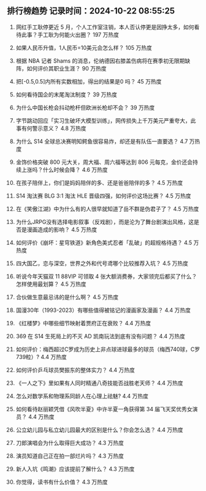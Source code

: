 
## 排行榜趋势 记录时间：2024-10-22 08:55:25
  
  1. 网红手工耿停更近 5 月，个人工作室注销，本人否认停更是因挣太多，如何看待此事？手工耿为何能火出圈？ 197 万热度
    
  2. 如果人民币升值，1人民币=10美元会怎么样？ 105 万热度
    
  3. 根据 NBA 记者 Shams 的消息，伦纳德因右膝盖伤病将在赛季初无限期缺阵，如何评价其职业生涯？ 90 万热度
    
  4. 把[-0.5,0.5]内所有实数相加，得出的结果是0 吗？ 45 万热度
    
  5. 如何看待国企的末尾淘汰制度？ 39 万热度
    
  6. 为什么中国长枪会抖动枪杆但欧洲长枪却不会？ 39 万热度
    
  7. 字节跳动回应「实习生破坏大模型训练」，网传损失上千万美元严重夸大，此事有何警示意义？ 4.8 万热度
    
  8. 为什么 S14 全球总决赛明知鳄鱼很容易炸，却还是有队伍一直要选？ 4.7 万热度
    
  9. 金饰价格突破 800 元大关，周大福、周六福等达到 806 元每克，金价还会持续上涨吗？什么时候会降？ 4.6 万热度
    
  10. 在孩子陪伴上，你们是妈妈陪伴的多、还是爸爸陪伴的多？ 4.5 万热度
    
  11. S14 淘汰赛 BLG 3:1 淘汰 HLE 晋级四强，如何评价这场比赛？ 4.5 万热度
    
  12. 在《笑傲江湖》中为什么有的人很早就知道了岳不群是伪君子了？ 4.5 万热度
    
  13. 为什么JRPG没有选择电影叙事（反戏剧），而是沦为了舞台剧演出风格，这是否是漫画造成的影响？ 4.5 万热度
    
  14. 如何评价《崩坏：星穹铁道》新角色美式忍者「乱破」的超规格待遇？ 4.5 万热度
    
  15. 四大国乙，恋与深空，世界之外和代号鸢哪个比较推荐入坑？ 4.5 万热度
    
  16. 听说今年天猫双 11 88VIP 可领取 4 张大额消费券，大家领完后都买了什么？怎样使用最划算？ 4.5 万热度
    
  17. 合伙做生意最忌讳的是什么啊？ 4.5 万热度
    
  18. 国漫30年（1993-2023）有哪些值得被铭记的漫画家及漫画？ 4.4 万热度
    
  19. 《红楼梦》中哪些细节映射着贾府正在衰败？ 4.4 万热度
    
  20. 369 在 S14 生死局上的不灭 AD 凯南玩法到底有没有问题？ 4.4 万热度
    
  21. 如何评价：梅西超过C罗成为历史上非点球进球最多的球员（梅西740球，C罗739粒）? 4.4 万热度
    
  22. 如何评价乒乓球员樊振东的整体实力？ 4.4 万热度
    
  23. 《一人之下》里如果有人同时精通八奇技能否战胜老天师？ 4.4 万热度
    
  24. 怎么对数学系和物理系同龄人在心理上祛魅? 4.4 万热度
    
  25. 如何看待赵丽颖凭借《风吹半夏》中许半夏一角获得第 34 届飞天奖优秀女演员？ 4.4 万热度
    
  26. 公立幼儿园与私立幼儿园最大的区别是什么？你会怎么选？ 4.4 万热度
    
  27. 刀郎演唱会为什么取得巨大成功？ 4.3 万热度
    
  28. 演员知道自己正在拍一部烂片吗？ 4.3 万热度
    
  29. 新人入坑《鸣潮》应该提前了解什么？ 4.3 万热度
    
  30. 你觉得，读书有什么价值？ 4.3 万热度
    
